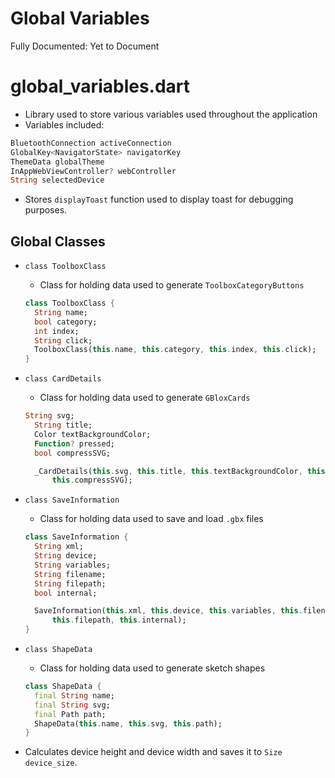 # Global Variables

Fully Documented: Yet to Document

# global_variables.dart

- Library used to store various variables used throughout the application
- Variables included:

```dart
BluetoothConnection activeConnection
GlobalKey<NavigatorState> navigatorKey
ThemeData globalTheme
InAppWebViewController? webController
String selectedDevice
```

- Stores `displayToast` function used to display toast for debugging purposes.

## Global Classes

- `class ToolboxClass`
    - Class for holding data used to generate `ToolboxCategoryButtons`
    
    ```dart
    class ToolboxClass {
      String name;
      bool category;
      int index;
      String click;
      ToolboxClass(this.name, this.category, this.index, this.click);
    }
    ```
    
- `class CardDetails`
    - Class for holding data used to generate `GBloxCards`
    
    ```dart
    String svg;
      String title;
      Color textBackgroundColor;
      Function? pressed;
      bool compressSVG;
    
      _CardDetails(this.svg, this.title, this.textBackgroundColor, this.pressed,
          this.compressSVG);
    ```
    
- `class SaveInformation`
    - Class for holding data used to save and load `.gbx` files
    
    ```dart
    class SaveInformation {
      String xml;
      String device;
      String variables;
      String filename;
      String filepath;
      bool internal;
    
      SaveInformation(this.xml, this.device, this.variables, this.filename,
          this.filepath, this.internal);
    }
    ```
    
- `class ShapeData`
    - Class for holding data used to generate sketch shapes
    
    ```dart
    class ShapeData {
      final String name;
      final String svg;
      final Path path;
      ShapeData(this.name, this.svg, this.path);
    }
    ```
    
- Calculates device height and device width and saves it to `Size device_size`.